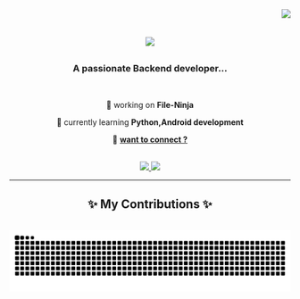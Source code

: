 <img align="right" src="https://visitor-badge.laobi.icu/badge?page_id=Neutrino79.Neutrino79" />

<h1 align="center">
    <img src="https://readme-typing-svg.herokuapp.com/?font=Righteous&size=35&center=true&vCenter=true&width=500&height=70&duration=2500&lines=Heyy+There!+;+I'm+Atharv;" />
</h1>

<h3 align="center">
    A passionate Backend developer...
</h3>
<br>
<div align="center">
 
 🔭 working on **File-Ninja**
 
 🌱 currently learning **Python,Android development**

 💬  **[want to connect ?](https://github.com/Neutrino79/Neutrino79/issues)**

 </div>
 <br>
<div align="center"> 
  <a href="mailto:atharvhiremath.ah@gmail.com">
    <img src="https://img.shields.io/badge/Gmail-333333?style=for-the-badge&logo=gmail&logoColor=red" />
  </a>
  <a href="https://linkedin.in/in/atharvhiremath/" target="_blank">
    <img src="https://img.shields.io/badge/LinkedIn-0077B5?style=for-the-badge&logo=linkedin&logoColor=white" target="_blank" />
  </a>
</div>

 <hr/>
 
<div align="center">
  <h2>✨ My Contributions ✨</h2>
  <br>
  <img alt="snake eating my contributions" src="https://raw.githubusercontent.com/Neutrino79/Neutrino79/output/github-contribution-grid-snake.svg" />
  
  <br/><br/><br/>
</div>
